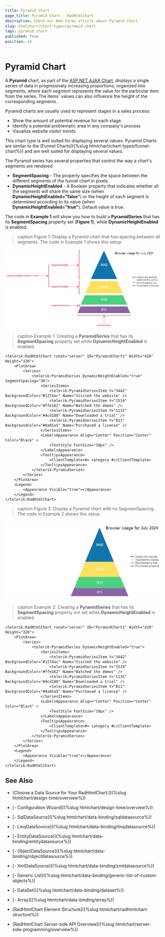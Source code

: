 ```yaml
---
title: Pyramid Chart
page_title: Pyramid Chart - RadHtmlChart
description: Check our Web Forms article about Pyramid Chart.
slug: htmlchart/chart-types/pyramid-chart
tags: pyramid,chart
published: True
position: 14
---
```


# Pyramid Chart

A **Pyramid** chart, as part of the [ASP.NET AJAX Chart](https://www.telerik.com/products/aspnet-ajax/html-chart.aspx), displays a single series of data in progressively increasing proportions, organized into segments, where each segment represents the value for the particular item from the series. The items' values can also influence the height of the corresponding segments.

Pyramid charts are usually used to represent stages in a sales process: 

- Show the amount of potential revenue for each stage.
- Identify a potential problematic area in any company's process
- Visualize website visitor trends

This chart type is well suited for displaying several values. Pyramid Charts are similar to the [Funnel Charts]({%slug htmlchart/chart-types/funnel-chart%}) and are well suited for displaying several values.

The Pyramid series has several properties that control the way a chart's segments are rendered

* **SegmentSpacing** - The property specifies the space between the different segments of the funnel chart in pixels.
* **DynamicHeightEnabled** - A Boolean property that indicates whether all the segments will share the same size (when **DynamicHeightEnabled="false"**) or the height of each segment is determined according to its value (when **DynamicHeightEnabled="true"**). Default value is true.

The code in **Example 1** will show you how to build a **PyramidSeries** that has its **SegmentSpacing** property set (**Figure 1**), while **DynamicHeightEnabled** is enabled.

>caption Figure 1: Display a Pyramid chart that has spacing  between all segments. The code in	Example 1 shows this setup.

![Pyramid example 1](images/htmlchart-pyramid-chart-simple-example1.png)

>caption Example 1: Creating a **PyramidSeries** that has its **SegmentSpacing** property set while **DynamicHeightEnabled** is enabled.

````ASP.NET
<telerik:RadHtmlChart runat="server" ID="PyramidChart1" Width="420" Height="320">
    <PlotArea>
        <Series>
            <telerik:PyramidSeries DynamicHeightEnabled="true" SegmentSpacing="30">
                <SeriesItems>
                    <telerik:PyramidSeriesItem Y="3442" BackgroundColor="#1274ac" Name="Visited the website" />
                    <telerik:PyramidSeriesItem Y="1519" BackgroundColor="#ffe162" Name="Watched the demos" />
                    <telerik:PyramidSeriesItem Y="1131" BackgroundColor="#4cd180" Name="Downloaded a trial" />
                    <telerik:PyramidSeriesItem Y="811" BackgroundColor="#8a65a5" Name="Purchased a license" />
                </SeriesItems>
                <LabelsAppearance Align="Center" Position="Center" Color="Black" >
                    <TextStyle FontSize="10px" />
                </LabelsAppearance>
                <TooltipsAppearance>
                    <ClientTemplate>#= category #</ClientTemplate>
                </TooltipsAppearance>
            </telerik:PyramidSeries>
        </Series>
    </PlotArea>
    <Legend>
        <Appearance Visible="true"></Appearance>
    </Legend>
</telerik:RadHtmlChart>
````

>caption Figure 2: Display a Pyramid chart with no SegmentSpacing. The code in Example 2 shows this setup.

![Pyramid example 2](images/htmlchart-pyramid-chart-simple-example2.png)

>caption Example 2: Creating a **PyramidSeries** that has its **SegmentSpacing** property not set  while **DynamicHeightEnabled** is enabled.

````ASP.NET
<telerik:RadHtmlChart runat="server" ID="PyramidChart1" Width="420" Height="320">
    <PlotArea>
        <Series>
            <telerik:PyramidSeries DynamicHeightEnabled="true">
                <SeriesItems>
                    <telerik:PyramidSeriesItem Y="3442" BackgroundColor="#1274ac" Name="Visited the website" />
                    <telerik:PyramidSeriesItem Y="1519" BackgroundColor="#ffe162" Name="Watched the demos" />
                    <telerik:PyramidSeriesItem Y="1131" BackgroundColor="#4cd180" Name="Downloaded a trial" />
                    <telerik:PyramidSeriesItem Y="811" BackgroundColor="#8a65a5" Name="Purchased a license" />
                </SeriesItems>
                <LabelsAppearance Align="Center" Position="Center" Color="Black" >
                    <TextStyle FontSize="10px" />
                </LabelsAppearance>
                <TooltipsAppearance>
                    <ClientTemplate>#= category #</ClientTemplate>
                </TooltipsAppearance>
            </telerik:PyramidSeries>
        </Series>
    </PlotArea>
    <Legend>
        <Appearance Visible="true"></Appearance>
    </Legend>
</telerik:RadHtmlChart>
````

## See Also

 * [Choose a Data Source for Your RadHtmlChart:]({%slug htmlchart/design-time/overview%})

 * [- Configuration Wizard]({%slug htmlchart/design-time/overview%})

 * [- SqlDataSource]({%slug htmlchart/data-binding/sqldatasource%})

 * [- LinqDataSource]({%slug htmlchart/data-binding/linqdatasource%})

 * [- EntityDataSource]({%slug htmlchart/data-binding/entitydatasource%})

 * [- ObjectDataSource]({%slug htmlchart/data-binding/objectdatasource%})

 * [- XmlDataSource]({%slug htmlchart/data-binding/xmldatasource%})

 * [- Generic List]({%slug htmlchart/data-binding/generic-list-of-custom-objects%})

 * [- DataSet]({%slug htmlchart/data-binding/dataset%})

 * [- Array]({%slug htmlchart/data-binding/array%})

 * [RadHtmlChart Element Structure]({%slug htmlchart/radhtmlchart-structure%})

 * [RadHtmlChart Server-side API Overview]({%slug htmlchart/server-side-programming/overview%})
